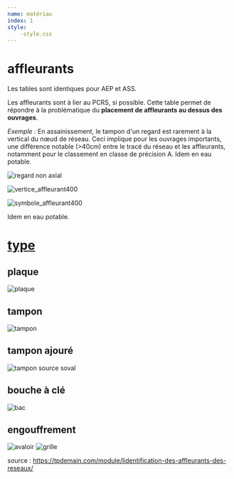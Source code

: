 ```yaml
---
name: matériau
index: 1
style:
    -style.css
---
```


# affleurants

Les tables sont identiques pour AEP et ASS.

Les affleurants sont à lier au PCRS, si possible. Cette table permet de répondre à la problématique du **placement de affleurants au dessus des ouvrages**.

_Exemple :_ En assainissement, le tampon d'un regard est rarement à la vertical du nœud de réseau. Ceci implique pour les ouvrages importants, une différence notable (>40cm) entre le tracé du réseau et les affleurants, notamment pour le classement en classe de précision A. Idem en eau potable.

![regard non axial](/images/regard_non_axial.png)

![vertice_affleurant400](/images/images/modele/affleurants_point.png)

![symbole_affleurant400](/images/modele/affleurants_symbole.png)

Idem en eau potable.

# [type](https://github.com/cnigfr/StaR-Eau/blob/main/Standard%20StaR-Eau/listes%20valeurs/listes_completes/com_type_affleurant.csv)

## plaque
![plaque](https://tpdemain.com/wp-content/uploads/2023/02/031feb9a-10de-4b21-92e0-2b90f69acd16.jpeg)

## tampon
![tampon](https://tpdemain.com/wp-content/uploads/2023/02/d61ef44c-9936-42b6-90eb-1d9d1ab2b12d.jpeg)

## tampon ajouré
![tampon](https://www.soval.fr/wp-content/uploads/2024/07/kantum_grille_d400.jpg) source soval

## bouche à clé
![bac](https://tpdemain.com/wp-content/uploads/2023/02/769a033d-b34c-481b-bc20-41e4d2dbfcf6.jpeg)

## engouffrement

![avaloir](https://tpdemain.com/wp-content/uploads/2023/02/a8e3daea-95b6-4d0e-94da-630ec3a1f1e8.jpeg)
![grille](https://tpdemain.com/wp-content/uploads/2023/02/e1f3c908-68fe-4982-a879-3a79925d89a2.jpeg)


source : https://tpdemain.com/module/lidentification-des-affleurants-des-reseaux/
